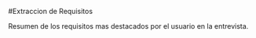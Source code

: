 #Extraccion de Requisitos

Resumen de los requisitos mas destacados por el usuario en la entrevista.
